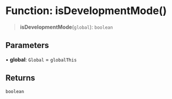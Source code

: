 # Function: isDevelopmentMode()

> **isDevelopmentMode**(`global`): `boolean`

## Parameters

• **global**: `Global` = `globalThis`

## Returns

`boolean`
